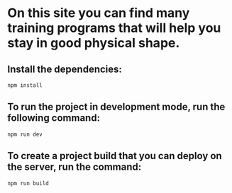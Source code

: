 # On this site you can find many training programs that will help you stay in good physical shape.

## Install the dependencies:

```
npm install

```

## To run the project in development mode, run the following command:

```
npm run dev

```

## To create a project build that you can deploy on the server, run the command:

```
npm run build

```
